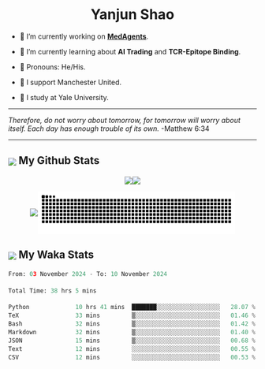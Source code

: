 

<h1 align="center">Yanjun Shao</h1>

- 🐒 I’m currently working on **[MedAgents](https://github.com/gersteinlab/MedAgents)**.

- 🦧 I’m currently learning about **AI Trading** and **TCR-Epitope Binding**.

- 🦍 Pronouns: He/His.

- 👹 I support Manchester United.

- 🐶 I study at Yale University.

---

<i> Therefore, do not worry about tomorrow, for tomorrow will worry about itself. Each day has enough trouble of its own. </i> -Matthew 6:34

---

<h2><img src="https://emojis.slackmojis.com/emojis/images/1579216111/7550/pikachu_wave.gif?1579216111" align="center" width="28" /> My Github Stats</h2>

<p align="center"><img align="center" src = "https://github-readme-stats.vercel.app/api?username=super-dainiu&show_icons=true&count_private=true&theme=tokyonight&hide=issues&line_height=30" width="400px"><img align="center" src = "https://github-readme-streak-stats.herokuapp.com/?user=super-dainiu&theme=tokyonight" width="400px"></p>

<p align="center"><img align="center" width="400px" src="https://github-readme-stats.vercel.app/api/top-langs/?username=super-dainiu&layout=compact&theme=tokyonight&hide=html,tex,jupyter%20notebook"><img align="center" width="400px" src="https://github.com/super-dainiu/super-dainiu/blob/output/github-contribution-grid-snake.svg"></p>

<h2><img src="https://emojis.slackmojis.com/emojis/images/1579216111/7550/pikachu_wave.gif?1579216111" align="center" width="28" /> My Waka Stats</h2>

<!--START_SECTION:waka-->

```python
From: 03 November 2024 - To: 10 November 2024

Total Time: 38 hrs 5 mins

Python             10 hrs 41 mins  ███████░░░░░░░░░░░░░░░░░░   28.07 %
TeX                33 mins         ▒░░░░░░░░░░░░░░░░░░░░░░░░   01.46 %
Bash               32 mins         ▒░░░░░░░░░░░░░░░░░░░░░░░░   01.42 %
Markdown           32 mins         ▒░░░░░░░░░░░░░░░░░░░░░░░░   01.40 %
JSON               15 mins         ▒░░░░░░░░░░░░░░░░░░░░░░░░   00.68 %
Text               12 mins         ░░░░░░░░░░░░░░░░░░░░░░░░░   00.55 %
CSV                12 mins         ░░░░░░░░░░░░░░░░░░░░░░░░░   00.53 %
```

<!--END_SECTION:waka-->
